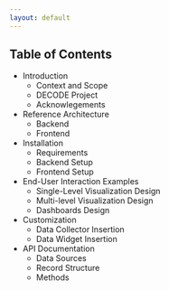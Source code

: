 ```yaml
---
layout: default
---
```



## Table of Contents

- Introduction
  - Context and Scope
  - DECODE Project
  - Acknowlegements
- Reference Architecture
  - Backend
  - Frontend
- Installation
  - Requirements
  - Backend Setup
  - Frontend Setup
- End-User Interaction Examples
  - Single-Level Visualization Design
  - Multi-level Visualization Design
  - Dashboards Design
- Customization
  - Data Collector Insertion
  - Data Widget Insertion
- API Documentation
  - Data Sources
  - Record Structure
  - Methods